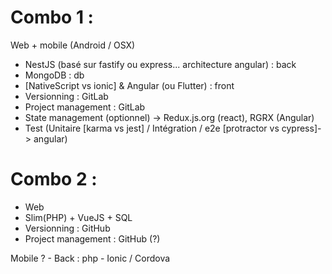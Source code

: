 # Combo 1 :
Web + mobile (Android / OSX)

  - NestJS (basé sur fastify ou express... architecture angular) : back
  - MongoDB : db
  - \[NativeScript vs ionic\] & Angular (ou Flutter) : front
- Versionning : GitLab
- Project management : GitLab
 - State management (optionnel) -> Redux.js.org (react), RGRX (Angular)
 - Test (Unitaire \[karma vs jest] / Intégration / e2e \[protractor vs cypress]-> angular)

# Combo 2 : 
   -  Web
- Slim(PHP) + VueJS + SQL
- Versionning : GitHub
- Project management : GitHub (?)

Mobile ?
    - Back : php
    - Ionic / Cordova
